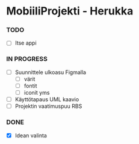 # MobiiliProjekti - Herukka

### TODO
* [ ] Itse appi  

### IN PROGRESS
* [ ] Suunnittele ulkoasu Figmalla  
    * [ ] värit  
    * [ ] fontit  
    * [ ] iconit yms  
* [ ] Käyttötapaus UML kaavio  
* [ ] Projektin vaatimuspuu RBS

### DONE
* [x] Idean valinta  
